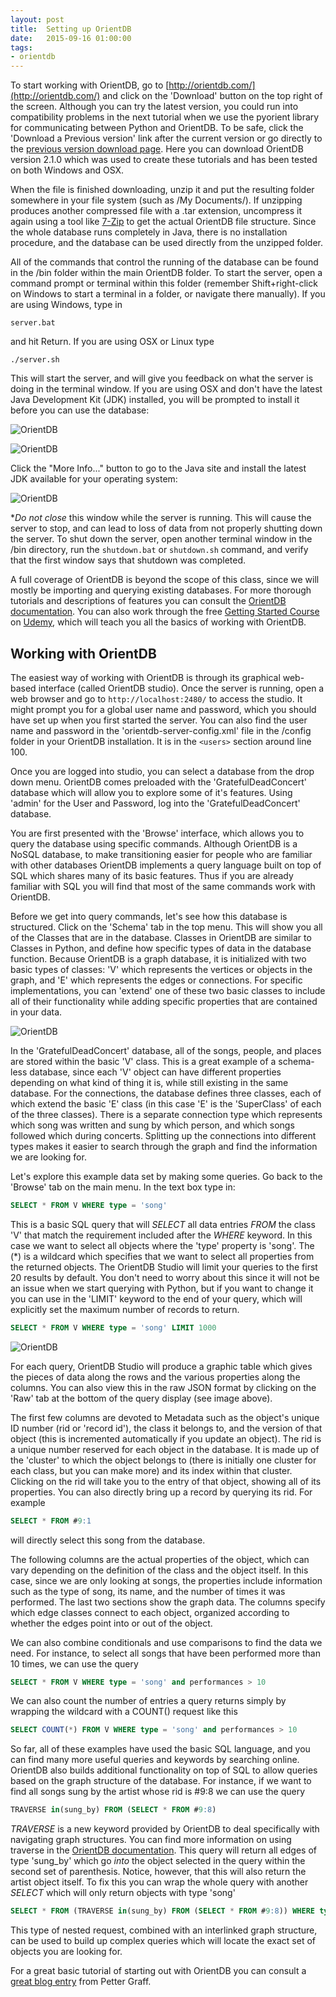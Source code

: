 ```yaml
---
layout: post
title:  Setting up OrientDB
date:   2015-09-16 01:00:00
tags:
- orientdb
---
```


To start working with OrientDB, go to [http://orientdb.com/](http://orientdb.com/) and click on the 'Download' button on the top right of the screen. Although you can try the latest version, you could run into compatibility problems in the next tutorial when we use the pyorient library for communicating between Python and OrientDB. To be safe, click the 'Download a Previous version' link after the current version or go directly to the [previous version download page](http://orientdb.com/download-previous/). Here you can download OrientDB version 2.1.0 which was used to create these tutorials and has been tested on both Windows and OSX. 

When the file is finished downloading, unzip it and put the resulting folder somewhere in your file system (such as /My Documents/). If unzipping produces another compressed file with a .tar extension, uncompress it again using a tool like [7-Zip](http://www.7-zip.org/) to get the actual OrientDB file structure. Since the whole database runs completely in Java, there is no installation procedure, and the database can be used directly from the unzipped folder.

All of the commands that control the running of the database can be found in the /bin folder within the main OrientDB folder. To start the server, open a command prompt or terminal within this folder (remember Shift+right-click on Windows to start a terminal in a folder, or navigate there manually). If you are using Windows, type in

```
server.bat
```

and hit Return. If you are using OSX or Linux type

```
./server.sh
```

This will start the server, and will give you feedback on what the server is doing in the terminal window. If you are using OSX and don't have the latest Java Development Kit (JDK) installed, you will be prompted to install it before you can use the database:

![OrientDB](/dmc/images/orientdb07.png)

![OrientDB](/dmc/images/orientdb08.png)

Click the "More Info..." button to go to the Java site and install the latest JDK available for your operating system:

![OrientDB](/dmc/images/orientdb09.png)

**Do not close* this window while the server is running. This will cause the server to stop, and can lead to loss of data from not properly shutting down the server. To shut down the server, open another terminal window in the /bin directory, run the `shutdown.bat` or `shutdown.sh` command, and verify that the first window says that shutdown was completed.

A full coverage of OrientDB is beyond the scope of this class, since we will mostly be importing and querying existing databases. For more thorough tutorials and descriptions of features you can consult the [OrientDB documentation](http://orientdb.com/docs/last/). You can also work through the free [Getting Started Course](http://orientdb.com/getting-started/) on [Udemy](https://www.udemy.com/orientdb-getting-started/), which will teach you all the basics of working with OrientDB.

## Working with OrientDB

The easiest way of working with OrientDB is through its graphical web-based interface (called OrientDB studio). Once the server is running, open a web browser and go to `http://localhost:2480/` to access the studio. It might prompt you for a global user name and password, which you should have set up when you first started the server. You can also find the user name and password in the 'orientdb-server-config.xml' file in the /config folder in your OrientDB installation. It is in the `<users>` section around line 100.

Once you are logged into studio, you can select a database from the drop down menu. OrientDB comes preloaded with the 'GratefulDeadConcert' database which will allow you to explore some of it's features. Using 'admin' for the User and Password, log into the 'GratefulDeadConcert' database.

You are first presented with the 'Browse' interface, which allows you to query the database using specific commands. Although OrientDB is a NoSQL database, to make transitioning easier for people who are familiar with other databases OrientDB implements a query language built on top of SQL which shares many of its basic features. Thus if you are already familiar with SQL you will find that most of the same commands work with OrientDB.

Before we get into query commands, let's see how this database is structured. Click on the 'Schema' tab in the top menu. This will show you all of the Classes that are in the database. Classes in OrientDB are similar to Classes in Python, and define how specific types of data in the database function. Because OrientDB is a graph database, it is initialized with two basic types of classes: 'V' which represents the vertices or objects in the graph, and 'E' which represents the edges or connections. For specific implementations, you can 'extend' one of these two basic classes to include all of their functionality while adding specific properties that are contained in your data.

![OrientDB](/dmc/images/db04.png)

In the 'GratefulDeadConcert' database, all of the songs, people, and places are stored within the basic 'V' class. This is a great example of a schema-less database, since each 'V' object can have different properties depending on what kind of thing it is, while still existing in the same database. For the connections, the database defines three classes, each of which extend the basic 'E' class (in this case 'E' is the 'SuperClass' of each of the three classes). There is a separate connection type which represents which song was written and sung by which person, and which songs followed which during concerts. Splitting up the connections into different types makes it easier to search through the graph and find the information we are looking for.

Let's explore this example data set by making some queries. Go back to the 'Browse' tab on the main menu. In the text box type in:

```sql
SELECT * FROM V WHERE type = 'song'
```

This is a basic SQL query that will *SELECT* all data entries *FROM* the class 'V' that match the requirement included after the *WHERE* keyword. In this case we want to select all objects where the 'type' property is 'song'. The (*) is a wildcard which specifies that we want to select all properties from the returned objects. The OrientDB Studio will limit your queries to the first 20 results by default. You don't need to worry about this since it will not be an issue when we start querying with Python, but if you want to change it you can use in the 'LIMIT' keyword to the end of your query, which will explicitly set the maximum number of records to return.

```sql
SELECT * FROM V WHERE type = 'song' LIMIT 1000
```

![OrientDB](/dmc/images/orientdb01.png)

For each query, OrientDB Studio will produce a graphic table which gives the pieces of data along the rows and the various properties along the columns. You can also view this in the raw JSON format by clicking on the 'Raw' tab at the bottom of the query display (see image above). 

The first few columns are devoted to Metadata such as the object's unique ID number (rid or 'record id'), the class it belongs to, and the version of that object (this is incremented automatically if you update an object). The rid is a unique number reserved for each object in the database. It is made up of the 'cluster' to which the object belongs to (there is initially one cluster for each class, but you can make more) and its index within that cluster. Clicking on the rid will take you to the entry of that object, showing all of its properties. You can also directly bring up a record by querying its rid. For example

```sql
SELECT * FROM #9:1
```

will directly select this song from the database.

The following columns are the actual properties of the object, which can vary depending on the definition of the class and the object itself. In this case, since we are only looking at songs, the properties include information such as the type of song, its name, and the number of times it was performed. The last two sections show the graph data. The columns specify which edge classes connect to each object, organized according to whether the edges point into or out of the object.

We can also combine conditionals and use comparisons to find the data we need. For instance, to select all songs that have been performed more than 10 times, we can use the query

```sql
SELECT * FROM V WHERE type = 'song' and performances > 10
```

We can also count the number of entries a query returns simply by wrapping the wildcard with a COUNT() request like this

```sql
SELECT COUNT(*) FROM V WHERE type = 'song' and performances > 10
```

So far, all of these examples have used the basic SQL language, and you can find many more useful queries and keywords by searching online. OrientDB also builds additional functionality on top of SQL to allow queries based on the graph structure of the database. For instance, if we want to find all songs sung by the artist whose rid is #9:8 we can use the query

```sql
TRAVERSE in(sung_by) FROM (SELECT * FROM #9:8)
```

*TRAVERSE* is a new keyword provided by OrientDB to deal specifically with navigating graph structures. You can find more information on using traverse in the [OrientDB documentation](http://orientdb.com/docs/2.0/orientdb.wiki/SQL-Traverse.html). This query will return all edges of type 'sung_by' which go *into* the object selected in the query within the second set of parenthesis. Notice, however, that this will also return the artist object itself. To fix this you can wrap the whole query with another *SELECT* which will only return objects with type 'song'

```sql
SELECT * FROM (TRAVERSE in(sung_by) FROM (SELECT * FROM #9:8)) WHERE type = 'song'
```

This type of nested request, combined with an interlinked graph structure, can be used to build up complex queries which will locate the exact set of objects you are looking for.

For a great basic tutorial of starting out with OrientDB you can consult a [great blog entry](http://pettergraff.blogspot.com/2014/01/getting-started-with-orientdb.html) from Petter Graff.
